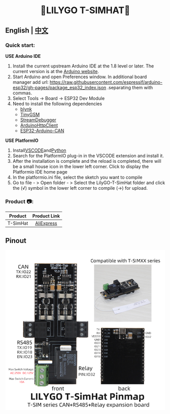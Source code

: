 <h1 align = "center">🌟LILYGO T-SIMHAT🌟</h1>

## **English | [中文](./README_CN.MD)**



<h3 align = "left">Quick start:</h3>

**USE Arduino IDE**

1. Install the current upstream Arduino IDE at the 1.8 level or later. The current version is at the [Arduino website](http://www.arduino.cc/en/main/software).
2. Start Arduino and open Preferences window. In additional board manager add url: https://raw.githubusercontent.com/espressif/arduino-esp32/gh-pages/package_esp32_index.json .separating them with commas.
3. Select Tools -> Board -> ESP32 Dev Module
5. Need to install the following dependencies
     - [blynk](https://github.com/blynkkk/blynk-library)
     - [TinyGSM](https://github.com/vshymanskyy/TinyGSM)
     - [StreamDebugger](https://github.com/vshymanskyy/StreamDebugger)
     - [ArduinoHttpClient](https://github.com/ricemices/ArduinoHttpClient)
     - [ESP32-Arduino-CAN](https://github.com/miwagner/ESP32-Arduino-CAN)

**USE PlatformIO**

1. Install[VSCODE](https://code.visualstudio.com/)and[Python](https://www.python.org/)
2. Search for the PlatformIO plug-in in the VSCODE extension and install it.
3. After the installation is complete and the reload is completed, there will be a small house icon in the lower left corner. Click to display the Platformio IDE home page
4. In the platformio.ini file, select the sketch you want to compile 
5. Go to file - > Open folder - > Select the LilyGO-T-SimHat folder and click the (√) symbol in the lower left corner to compile (→) for upload.


<h3 align = "left">Product 📷:</h3>

| Product  | Product  Link  |
| :------: | :------------: |
| T-SimHat | [AliExpress]() |



## Pinout

![](image/T-SimHat_EN.jpg)








